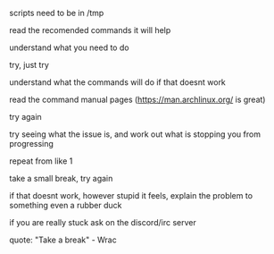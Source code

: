 scripts need to be in /tmp  
  
  
  
read the recomended commands it will help

understand what you need to do

try, just try

understand what the commands will do if that doesnt work

read the command manual pages (https://man.archlinux.org/ is great)

try again

try seeing what the issue is, and work out what is stopping you from progressing

repeat from like 1

take a small break, try again

if that doesnt work, however stupid it feels, explain the problem to something
even a rubber duck

if you are really stuck ask on the discord/irc server
  
  
quote: "Take a break" - Wrac
